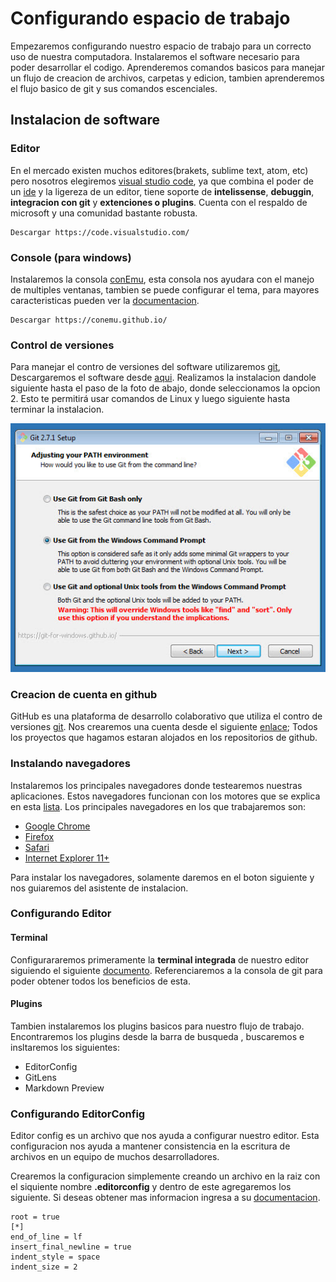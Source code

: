 # Configurando espacio de trabajo
Empezaremos configurando nuestro espacio de trabajo para un correcto uso de nuestra computadora. Instalaremos el software necesario para poder desarrollar el codigo.
Aprenderemos comandos basicos para manejar un flujo de creacion de archivos, carpetas y edicion, tambien aprenderemos el flujo basico de git y sus comandos escenciales.

## Instalacion de software

### Editor
En el mercado existen muchos editores(brakets, sublime text, atom, etc) pero nosotros elegiremos [visual studio code](https://code.visualstudio.com/), ya que combina el poder de un [ide](https://es.wikipedia.org/wiki/Entorno_de_desarrollo_integrado) y la ligereza de un editor, tiene soporte de __intelissense__, __debuggin__, __integracion con git__ y __extenciones o plugins__. Cuenta con el respaldo de microsoft y una comunidad bastante robusta.

```
Descargar https://code.visualstudio.com/
```

### Console (para windows)
Instalaremos la consola [conEmu](https://conemu.github.io/), esta consola nos ayudara con el manejo de multiples ventanas, tambien se puede configurar el tema, para mayores caracteristicas pueden ver la [documentacion](https://conemu.github.io/).

```
Descargar https://conemu.github.io/
```

### Control de versiones
Para manejar el contro de versiones del software utilizaremos [git](https://git-scm.com/), Descargaremos el software desde [aqui](https://git-scm.com/).  Realizamos la instalacion dandole siguiente hasta el paso de la foto de abajo, donde seleccionamos la opcion 2. Esto te permitirá usar comandos de Linux y luego siguiente hasta terminar la instalacion.

![Image of Yaktocat](./git.jpg)

### Creacion de cuenta en github
GitHub es una plataforma de desarrollo colaborativo que utiliza el contro de versiones [git](https://github.com/). Nos crearemos una cuenta desde el siguiente [enlace](https://github.com/); Todos los proyectos que hagamos estaran alojados en los repositorios de github.

### Instalando navegadores
Instalaremos los principales navegadores donde testearemos nuestras aplicaciones. Estos navegadores funcionan con los motores que se explica en esta [lista](https://es.wikipedia.org/wiki/Motor_de_renderizado). Los principales navegadores en los que trabajaremos son:
* [Google Chrome](https://www.google.com/chrome/)
* [Firefox](https://www.mozilla.org/es-ES/firefox/new/)
* [Safari](https://support.apple.com/downloads/safari-for-windows)
* [Internet Explorer 11+](https://www.microsoft.com/es-es/download/internet-explorer.aspx)

Para instalar los navegadores, solamente daremos en el boton siguiente y nos guiaremos del asistente de instalacion.

### Configurando Editor

#### Terminal
Configurararemos primeramente la __terminal integrada__ de nuestro editor siguiendo el siguiente [documento](https://code.visualstudio.com/docs/editor/integrated-terminal). Referenciaremos a la consola de git para poder obtener todos los beneficios de esta.


#### Plugins
Tambien instalaremos los plugins basicos para nuestro flujo de trabajo.
Encontraremos los plugins desde la barra de busqueda , buscaremos e insltaremos los siguientes:

* EditorConfig
* GitLens
* Markdown Preview


### Configurando EditorConfig
Editor config es un archivo que nos ayuda a configurar nuestro editor. Esta configuracion nos ayuda a mantener consistencia en la escritura de archivos en un equipo de muchos desarrolladores.

Crearemos la configuracion simplemente creando un archivo en la raiz con el siquiente nombre __.editorconfig__ y dentro de este agregaremos los siguiente. Si deseas obtener mas informacion ingresa a su [documentacion](https://editorconfig.org/).
 
```
root = true
[*]
end_of_line = lf
insert_final_newline = true
indent_style = space
indent_size = 2
```
